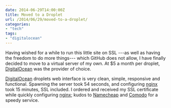 ```yaml
---
date: 2014-06-29T14:00:00Z
title: Moved to a Droplet
url: /2014/06/29/moved-to-a-droplet/
categories:
- "tech"
tags:
- "digitalocean"
---
```


Having wished for a while to run this little site on SSL ---as well as having the freedom to do more things--- which GitHub does not allow, I have finally decided to move to a virtual server of my own. At $5 a month per droplet, [DigitalOcean][1] was the provider of choice.

[DigitalOcean][1] droplets web interface is very clean, simple, responsive and functional. Spawning the server took 54 seconds, and configuring [nginx][2] took 15 minutes, SSL included. I ordered and received my SSL certificate while quickly configuring [nginx][2]; kudos to [Namecheap][3] and [Comodo][4] for a speedy service.

[1]: https://www.digitalocean.com/?refcode=80ee9e811207
[2]: http://nginx.org/
[3]: https://www.namecheap.com/
[4]: http://ssl.comodo.com/
